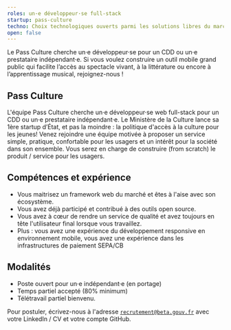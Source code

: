 ```yaml
---
roles: un·e développeur·se full-stack
startup: pass-culture
techno: Choix technologiques ouverts parmi les solutions libres du marché
open: false
---
```


Le Pass Culture cherche un·e développeur·se pour un CDD ou un·e prestataire indépendant·e. Si vous voulez construire un outil mobile grand public qui facilite l’accès au spectacle vivant, à la littérature ou encore à l’apprentissage musical, rejoignez-nous !

<!--more-->

## Pass Culture

L'équipe Pass Culture cherche un·e développeur·se web full-stack pour un CDD ou un·e prestataire indépendant·e.
Le Ministère de la Culture lance sa 1ère startup d’État, et pas la moindre : la politique d'accès à la culture pour les jeunes!
Venez rejoindre une équipe motivée à proposer un service simple, pratique, confortable pour les usagers et un intérêt pour la société dans son ensemble.
Vous serez en charge de construire (from scratch) le produit / service pour les usagers.

## Compétences et expérience

- Vous maitrisez un framework web du marché et êtes à l'aise avec son écosystème.
- Vous avez déjà participé et contribué à des outils open source.
- Vous avez à cœur de rendre un service de qualité et avez toujours en tête l'utilisateur final lorsque vous travaillez.
- Plus : vous avez une expérience du développement responsive en environnement mobile, vous avez une expérience dans les infrastructures de paiement SEPA/CB

## Modalités

- Poste ouvert pour un·e indépendant·e (en portage)
- Temps partiel accepté (80% minimum)
- Télétravail partiel bienvenu.

Pour postuler, écrivez-nous à l'adresse [`recrutement@beta.gouv.fr`](mailto:recrutement@beta.gouv.fr) avec votre LinkedIn / CV et votre compte GitHub.
